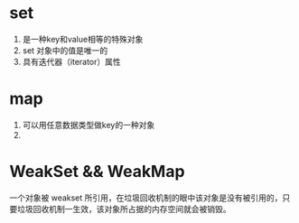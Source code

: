 # set
1. 是一种key和value相等的特殊对象
2. set 对象中的值是唯一的
3. 具有迭代器（iterator）属性

# map
1. 可以用任意数据类型做key的一种对象
2. 

# WeakSet && WeakMap
一个对象被 weakset 所引用，在垃圾回收机制的眼中该对象是没有被引用的，只要垃圾回收机制一生效，该对象所占据的内存空间就会被销毁。

